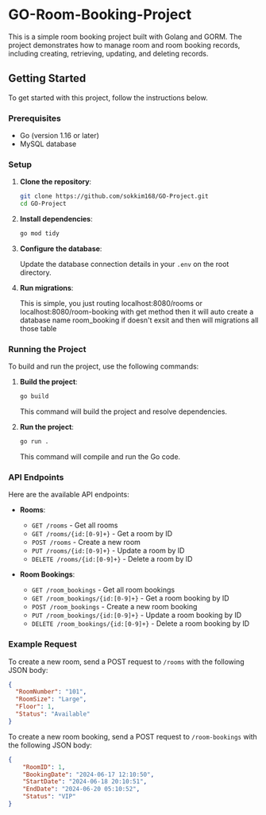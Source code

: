 # GO-Room-Booking-Project

This is a simple room booking project built with Golang and GORM. The project demonstrates how to manage room and room booking records, including creating, retrieving, updating, and deleting records.

## Getting Started

To get started with this project, follow the instructions below.

### Prerequisites

- Go (version 1.16 or later)
- MySQL database

### Setup

1. **Clone the repository**:

    ```sh
    git clone https://github.com/sokkim168/GO-Project.git
    cd GO-Project
    ```

2. **Install dependencies**:

    ```sh
    go mod tidy
    ```

3. **Configure the database**:

    Update the database connection details in your `.env` on the root directory.

4. **Run migrations**:

    This is simple, you just routing localhost:8080/rooms or localhost:8080/room-booking with get method then it will auto create a database name room_booking if doesn't exsit and then will migrations all those table 

### Running the Project

To build and run the project, use the following commands:

1. **Build the project**:

    ```sh
    go build
    ```

    This command will build the project and resolve dependencies.

2. **Run the project**:

    ```sh
    go run .
    ```

    This command will compile and run the Go code.

### API Endpoints

Here are the available API endpoints:

- **Rooms**:
  - `GET /rooms` - Get all rooms
  - `GET /rooms/{id:[0-9]+}` - Get a room by ID
  - `POST /rooms` - Create a new room
  - `PUT /rooms/{id:[0-9]+}` - Update a room by ID
  - `DELETE /rooms/{id:[0-9]+}` - Delete a room by ID

- **Room Bookings**:
  - `GET /room_bookings` - Get all room bookings
  - `GET /room_bookings/{id:[0-9]+}` - Get a room booking by ID
  - `POST /room_bookings` - Create a new room booking
  - `PUT /room_bookings/{id:[0-9]+}` - Update a room booking by ID
  - `DELETE /room_bookings/{id:[0-9]+}` - Delete a room booking by ID

### Example Request

To create a new room, send a POST request to `/rooms` with the following JSON body:
```json
{
  "RoomNumber": "101",
  "RoomSize": "Large",
  "Floor": 1,
  "Status": "Available"
}
```
To create a new room booking, send a POST request to `/room-bookings` with the following JSON body:
```json
{
    "RoomID": 1,
    "BookingDate": "2024-06-17 12:10:50",
    "StartDate": "2024-06-18 20:10:51",
    "EndDate": "2024-06-20 05:10:52",
    "Status": "VIP"
}

